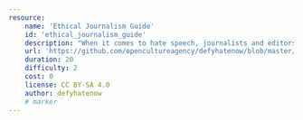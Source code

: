 ```yaml
---
resource:
    name: 'Ethical Journalism Guide'
    id: 'ethical_journalism_guide'
    description: "When it comes to hate speech, journalists and editors must pause and take the time to judge the potential impact of offensive, inflammatory content."
    url: 'https://github.com/opencultureagency/defyhatenow/blob/master/CAMEROON/SocialMedia-FieldGuide/ethical%20journalism%20guide.pdf'
    duration: 20    
    difficulty: 2   
    cost: 0      
    license: CC BY-SA 4.0
    author: defyhatenow
    # marker
---
```

